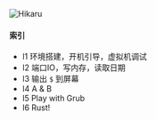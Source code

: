 ![Hikaru](https://s-media-cache-ak0.pinimg.com/736x/0c/ce/e6/0ccee61679773d07457c01a3d9336ebe.jpg)

#### 索引

- l1 环境搭建，开机引导，虚拟机调试
- l2 端口IO，写内存，读取日期
- l3 输出 `$` 到屏幕
- l4 A & B
- l5 Play with Grub
- l6 Rust!
